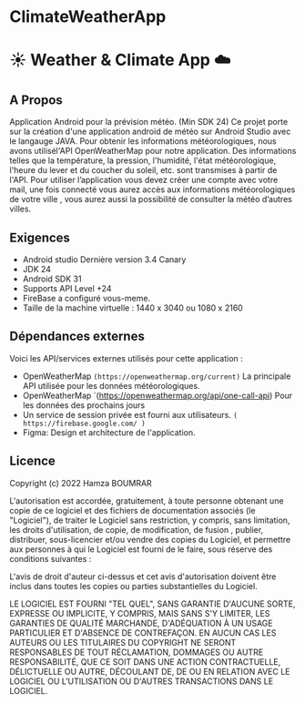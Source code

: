 # ClimateWeatherApp
# :sunny: Weather & Climate App :cloud:

## A Propos
Application Android pour la prévision météo.  (Min SDK 24)
Ce projet porte sur la création d'une application android de météo sur Android Studio avec le langauge JAVA. Pour obtenir les informations météorologiques, nous avons utilisél'API OpenWeatherMap pour notre application. Des informations telles que la température, la pression, l'humidité, l'état météorologique, l'heure du lever et du coucher du soleil, etc. sont transmises à partir de l'API.
Pour utiliser l’application vous devez créer une compte avec votre mail, une fois connecté vous aurez accès aux informations météorologiques de votre ville , vous aurez aussi la possibilité de consulter la météo d’autres villes.  

## Exigences
* Android studio Dernière version 3.4 Canary 
* JDK 24
* Android SDK 31
* Supports API Level +24
* FireBase a configuré vous-meme.
* Taille de la machine virtuelle : 1440 x 3040 ou 1080 x 2160

	
## Dépendances externes

Voici les API/services externes utilisés pour cette application :
* OpenWeatherMap `(https://openweathermap.org/current)` La principale API utilisée pour les données météorologiques.
* OpenWeatherMap `(https://openweathermap.org/api/one-call-api) Pour les données des prochains jours 
* Un service de session privée est fourni aux utilisateurs. `( https://firebase.google.com/ )`
* Figma: Design et architecture de l'application.

## Licence

Copyright (c) 2022 Hamza BOUMRAR 

L'autorisation est accordée, gratuitement, à toute personne obtenant une copie de ce logiciel et des fichiers de documentation associés (le "Logiciel"), de traiter le Logiciel sans restriction, y compris, sans limitation, les droits d'utilisation, de copie, de modification, de fusion , publier, distribuer, sous-licencier et/ou vendre des copies du Logiciel, et permettre aux personnes à qui le Logiciel est fourni de le faire, sous réserve des conditions suivantes :

L'avis de droit d'auteur ci-dessus et cet avis d'autorisation doivent être inclus dans toutes les copies ou parties substantielles du Logiciel.

LE LOGICIEL EST FOURNI "TEL QUEL", SANS GARANTIE D'AUCUNE SORTE, EXPRESSE OU IMPLICITE, Y COMPRIS, MAIS SANS S'Y LIMITER, LES GARANTIES DE QUALITÉ MARCHANDE, D'ADÉQUATION À UN USAGE PARTICULIER ET D'ABSENCE DE CONTREFAÇON. EN AUCUN CAS LES AUTEURS OU LES TITULAIRES DU COPYRIGHT NE SERONT RESPONSABLES DE TOUT
RÉCLAMATION, DOMMAGES OU AUTRE RESPONSABILITÉ, QUE CE SOIT DANS UNE ACTION CONTRACTUELLE, DÉLICTUELLE OU AUTRE, DÉCOULANT DE, DE OU EN RELATION AVEC LE LOGICIEL OU L'UTILISATION OU D'AUTRES TRANSACTIONS DANS LE LOGICIEL.

